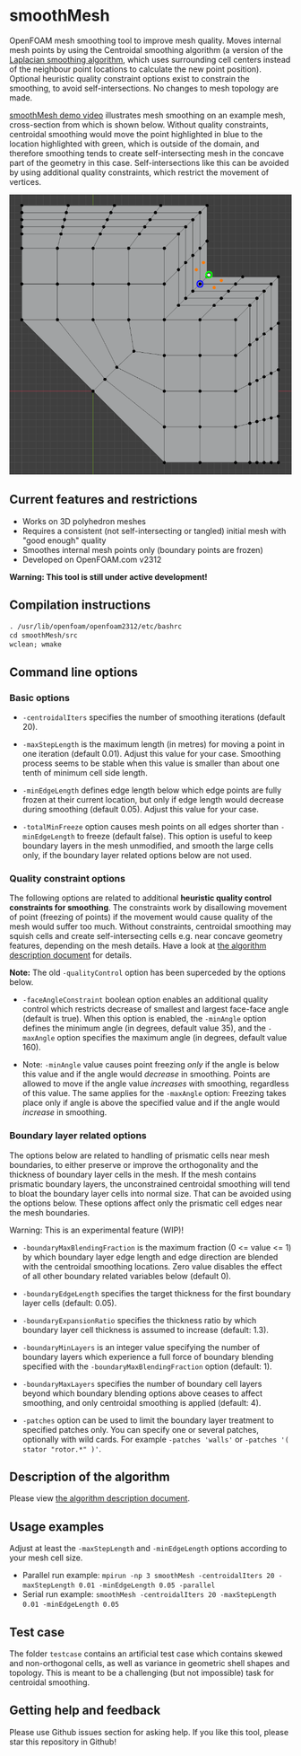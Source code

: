 # smoothMesh

OpenFOAM mesh smoothing tool to improve mesh quality. Moves internal
mesh points by using the Centroidal smoothing algorithm (a version of the
[Laplacian smoothing algorithm](https://en.wikipedia.org/wiki/Laplacian_smoothing),
which uses surrounding cell centers instead of the neighbour point
locations to calculate the new point position). Optional heuristic
quality constraint options exist to constrain the smoothing, to avoid
self-intersections. No changes to mesh topology are made.

[smoothMesh demo video](https://vimeo.com/1023687267) illustrates mesh
smoothing on an example mesh, cross-section from which is shown
below. Without quality constraints, centroidal smoothing would move the
point highlighted in blue to the location highlighted with green,
which is outside of the domain, and therefore smoothing tends to
create self-intersecting mesh in the concave part of the geometry in
this case. Self-intersections like this can be avoided by using
additional quality constraints, which restrict the movement of vertices.

[![smoothMesh demo video](images/base_mesh_with_problematic_vertex.png)](https://vimeo.com/1023687267)


## Current features and restrictions

- Works on 3D polyhedron meshes
- Requires a consistent (not self-intersecting or tangled) initial mesh with "good enough" quality
- Smoothes internal mesh points only (boundary points are frozen)
- Developed on OpenFOAM.com v2312

**Warning: This tool is still under active development!**


## Compilation instructions

```
. /usr/lib/openfoam/openfoam2312/etc/bashrc
cd smoothMesh/src
wclean; wmake
```


## Command line options

### Basic options

- `-centroidalIters` specifies the number of smoothing iterations (default 20).

- `-maxStepLength` is the maximum length (in metres) for moving a point in one iteration (default 0.01). Adjust this value for your case. Smoothing process seems to be stable when this value is smaller than about one tenth of minimum cell side length.

- `-minEdgeLength` defines edge length below which edge points are fully frozen at their current location, but only if edge length would decrease during smoothing (default 0.05). Adjust this value for your case.

- `-totalMinFreeze` option causes mesh points on all edges shorter than `-minEdgeLength` to freeze (default false). This option is useful to keep boundary layers in the mesh unmodified, and smooth the large cells only, if the boundary layer related options below are not used.

### Quality constraint options

The following options are related to additional **heuristic quality control constraints for smoothing**. The constraints work by disallowing movement of point (freezing of points) if the movement would cause quality of the mesh would suffer too much. Without constraints, centroidal smoothing may squish cells and create self-intersecting cells e.g. near concave geometry features, depending on the mesh details. Have a look at [the algorithm description document](algorithm_description.md) for details.

**Note:** The old `-qualityControl` option has been superceded by the options below.

- `-faceAngleConstraint` boolean option enables an additional quality control which restricts decrease of smallest and largest face-face angle (default is true). When this option is enabled, the `-minAngle` option defines the minimum angle (in degrees, default value 35), and the `-maxAngle` option specifies the maximum angle (in degrees, default value 160).

- Note: `-minAngle` value causes point freezing *only* if the angle is below this value and if the angle would *decrease* in smoothing. Points are allowed to move if the angle value *increases* with smoothing, regardless of this value. The same applies for the `-maxAngle` option: Freezing takes place only if angle is above the specified value and if the angle would *increase* in smoothing.

### Boundary layer related options

The options below are related to handling of prismatic cells near mesh boundaries, to either preserve or improve the orthogonality and the thickness of boundary layer cells in the mesh. If the mesh contains prismatic boundary layers, the unconstrained centroidal smoothing will tend to bloat the boundary layer cells into normal size. That can be avoided using the options below. These options affect only the prismatic cell edges near the mesh boundaries.

Warning: This is an experimental feature (WIP)!

- `-boundaryMaxBlendingFraction` is the maximum fraction (0 <= value <= 1) by which boundary layer edge length and edge direction are blended with the centroidal smoothing locations. Zero value disables the effect of all other boundary related variables below (default 0).

- `-boundaryEdgeLength` specifies the target thickness for the first boundary layer cells (default: 0.05).

- `-boundaryExpansionRatio` specifies the thickness ratio by which boundary layer cell thickness is assumed to increase (default: 1.3).

- `-boundaryMinLayers` is an integer value specifying the number of boundary layers which experience a full force of boundary blending specified with the `-boundaryMaxBlendingFraction` option (default: 1).

- `-boundaryMaxLayers` specifies the number of boundary cell layers beyond which boundary blending options above ceases to affect smoothing, and only centroidal smoothing is applied (default: 4).

- `-patches` option can be used to limit the boundary layer treatment to specified patches only. You can specify one or several patches, optionally with wild cards. For example `-patches 'walls'` or `-patches '( stator "rotor.*" )'`.


## Description of the algorithm

Please view [the algorithm description document](algorithm_description.md).


## Usage examples

Adjust at least the `-maxStepLength` and `-minEdgeLength` options according to your mesh cell size.

- Parallel run example: `mpirun -np 3 smoothMesh -centroidalIters 20 -maxStepLength 0.01 -minEdgeLength 0.05 -parallel`
- Serial run example: `smoothMesh -centroidalIters 20 -maxStepLength 0.01 -minEdgeLength 0.05`


## Test case

The folder `testcase` contains an artificial test case which contains
skewed and non-orthogonal cells, as well as variance in geometric
shell shapes and topology. This is meant to be a challenging (but not
impossible) task for centroidal smoothing.


## Getting help and feedback

Please use Github issues section for asking help. If you like this
tool, please star this repository in Github!
